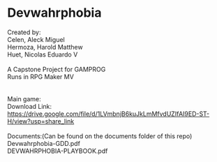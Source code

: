 # Devwahrphobia
Created by:<br>
Celen, Aleck Miguel<br>
Hermoza, Harold Matthew<br>
Huet, Nicolas Eduardo V<br>
<br>
A Capstone Project for GAMPROG
<br>
Runs in RPG Maker MV
<br>
<br>
<br>
Main game:<br>
Download Link:<br>
https://drive.google.com/file/d/1LVmbnjB6kuJkLmMfvdUZIfAI9ED-ST-H/view?usp=share_link
<br>
<br>
Documents:(Can be found on the documents folder of this repo)<br>
Devwahrphobia-GDD.pdf<br>
DEVWAHRPHOBIA-PLAYBOOK.pdf<br>
<br>

